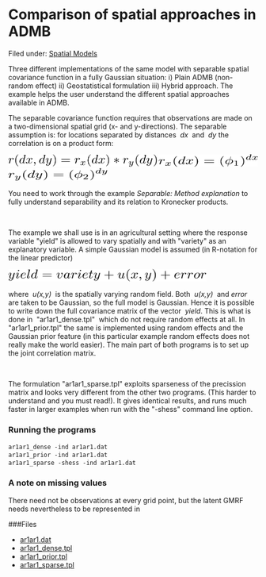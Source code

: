 #  Comparison of spatial approaches in ADMB

Filed under: [Spatial Models][19]

Three different implementations of the same model with separable spatial covariance function in a fully Gaussian situation: i) Plain ADMB (non-random effect) ii) Geostatistical formulation iii) Hybrid approach. The example helps the user understand the different spatial approaches available in ADMB.

The separable covariance function requires that observations are made on a two-dimensional spatial grid (x- and y-directions). The separable assumption is: for locations separated by distances  _dx_  and  _dy_ the correlation is on a product form:

<img src="./1.png" alt="LaTex equation" width="300" height="25">

<img src="./2.png" alt="LaTex equation" width="200" height="25"> 

<img src="./3.png" alt="LaTex equation" width="200" height="25">

You need to work through the example _Separable: Method explanation_ to fully understand separability and its relation to Kronecker products.

 

The example we shall use is in an agricultural setting where the response variable "yield" is allowed to vary spatially and with "variety" as an explanatory variable. A simple Gaussian model is assumed (in R-notation for the linear predictor)

<img src="./4.png" alt="LaTex equation" width="400" height="25">

where  _u(x,y)_  is the spatially varying random field. Both  _u(x,y)_  and _error_  are taken to be Gaussian, so the full model is Gaussian. Hence it is possible to write down the full covariance matrix of the vector  _yield_. This is what is done in  "ar1ar1_dense.tpl"  which do not require random effects at all. In "ar1ar1_prior.tpl" the same is implemented using random effects and the Gaussian prior feature (in this particular example random effects does not really make the world easier). The main part of both programs is to set up the joint correlation matrix.

 

The formulation "ar1ar1_sparse.tpl" exploits sparseness of the precission matrix and looks very different from the other two programs. (This harder to understand and you must read!). It gives identical results, and runs much faster in larger examples when run with the "-shess" command line option.


### Running the programs
    ar1ar1_dense -ind ar1ar1.dat
    ar1ar1_prior -ind ar1ar1.dat
    ar1ar1_sparse -shess -ind ar1ar1.dat

### A note on missing values

There need not be observations at every grid point, but the latent GMRF needs nevertheless to be represented in

###Files
* [ar1ar1.dat][1]
* [ar1ar1_dense.tpl][2]
* [ar1ar1_prior.tpl][3]
* [ar1ar1_sparse.tpl][4]

[1]: ./ar1ar1.dat
[2]: ./ar1ar1_dense.tpl
[3]: ./ar1ar1_prior.tpl
[4]: ./ar1ar1_sparse.tpl
[19]: ./../
